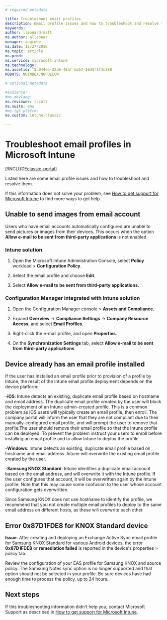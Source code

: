 ```yaml
---
# required metadata

title: Troubleshoot email profiles 
description: Email profile issues and how to troubleshoot and resolve them.
keywords:
author: lleonard-msft
ms.author: alleonar
manager: angrobe
ms.date: 12/27/2016
ms.topic: article
ms.prod:
ms.service: microsoft-intune
ms.technology:
ms.assetid: f5c944ea-32a6-48af-bb57-16d5f1f3c588
ROBOTS: NOINDEX,NOFOLLOW

# optional metadata

#audience:
#ms.devlang:
ms.reviewer: tscott
ms.suite: ems
#ms.tgt_pltfrm:
ms.custom: intune-classic

---
```


# Troubleshoot email profiles in Microsoft Intune

[!INCLUDE[classic-portal](../includes/classic-portal.md)]

Listed here are some email profile issues and how to troubleshoot and resolve them.

If this information does not solve your problem, see [How to get support for Microsoft Intune](how-to-get-support-for-microsoft-intune.md) to find more ways to get help.


## Unable to send images from  email account
Users who have email accounts automatically configured are unable to send pictures or images from their devices.
This occurs when the option **Allow e-mail to be sent from third-party applications** is not enabled.

### Intune solution

1.  Open the Microsoft Intune Administration Console, select **Policy** workload &gt; **Configuration Policy**.

2.  Select the email profile and choose **Edit**.

3.  Select **Allow e-mail to be sent from third-party applications.**

### Configuration Manager integrated with Intune solution

1.  Open the Configuration Manager console &gt; **Assets and Compliance**.

2.  Expand **Overview** -&gt; **Compliance Settings** -&gt; **Company Resource Access**, and select **Email Profiles**.

3.  Right-click the e-mail profile, and open **Properties**.

4.  On the **Synchronization Settings** tab, select **Allow e-mail to be sent from third-party applications**.


## Device already has an email profile installed

If the user has installed an email profile prior to provision of a profile by Intune, the result of the Intune email profile deployment depends on the device platform:

-**iOS**: Intune detects an existing, duplicate email profile based on hostname and email address. The duplicate email profile created by the user will block the deployment of an Intune admin-created profile. This is a common problem as iOS users will typically create an email profile, then enroll. The company portal will inform the user that they are not compliant due to their manually-configured email profile, and will prompt the user to remove that profile.The user should remove their email profile so that the Intune profile can be deployed. To prevent the problem instruct your users to enroll before installing an email profile and to allow Intune to deploy the profile.

-**Windows**: Intune detects an existing, duplicate email profile based on hostname and email address. Intune will overwrite the existing email profile created by the user.

-**Samsung KNOX Standard**: Intune identifies a duplicate email account based on the email address, and will overwrite it with the Intune profile. If the user configures that account, it will be overwritten again by the Intune profile. Note that this may cause some confusion to the user whose account configuration gets overwritten.

Since Samsung KNOX does not use hostname to identify the profile, we recommend that you not create multiple email profiles to deploy to the same email address on different hosts, as these will overwrite each other.

## Error  0x87D1FDE8 for KNOX Standard device
**Issue**: After creating and deploying an Exchange Active Sync email profile for Samsung KNOX Standard for various Android devices, the error **0x87D1FDE8** or **remediation failed** is reported in the device's properties &gt; policy tab.

Review the configuration of your EAS profile for Samsung KNOX and source policy. The Samsung Notes sync option is no longer supported and that option should not be selected in your profile. Be sure devices have had enough time to process the policy, up to 24 hours.

## Next steps
If this troubleshooting information didn't help you, contact Microsoft Support as described in [How to get support for Microsoft Intune](how-to-get-support-for-microsoft-intune.md).
